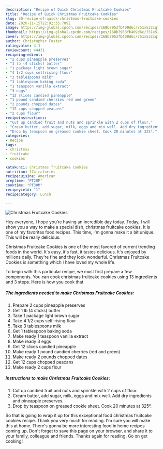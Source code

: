 ```yaml
---
description: "Recipe of Quick Christmas Fruitcake Cookies"
title: "Recipe of Quick Christmas Fruitcake Cookies"
slug: 80-recipe-of-quick-christmas-fruitcake-cookies
date: 2020-11-15T22:02:33.709Z
image: https://img-global.cpcdn.com/recipes/168b7953fb409d6c/751x532cq70/christmas-fruitcake-cookies-recipe-main-photo.jpg
thumbnail: https://img-global.cpcdn.com/recipes/168b7953fb409d6c/751x532cq70/christmas-fruitcake-cookies-recipe-main-photo.jpg
cover: https://img-global.cpcdn.com/recipes/168b7953fb409d6c/751x532cq70/christmas-fruitcake-cookies-recipe-main-photo.jpg
author: Christopher Foster
ratingvalue: 4.1
reviewcount: 44431
recipeingredient:
- "2 cups pineapple preserves"
- "1 lb (4 sticks) butter"
- "1 package light brown sugar"
- "4 1/2 cups selfrising flour"
- "3 tablespoons milk"
- "1 tablespoon baking soda"
- "1 teaspoon vanilla extract"
- "3 eggs"
- "12 slices candied pineapple"
- "1 pound candied cherries red and green"
- "2 pounds chopped dates"
- "12 cups chopped peacans"
- "2 cups flour"
recipeinstructions:
- "Cut up candied fruit and nuts and sprinkle with 2 cups of flour."
- "Cream butter, add sugar, milk, eggs and mix well. Add dry ingredients and pineapple preserves."
- "Drop by teaspoon on greased cookie sheet. Cook 20 minutes at 325°."
categories:
- Recipe
tags:
- christmas
- fruitcake
- cookies

katakunci: christmas fruitcake cookies 
nutrition: 174 calories
recipecuisine: American
preptime: "PT28M"
cooktime: "PT30M"
recipeyield: "1"
recipecategory: Lunch

---
```



![Christmas Fruitcake Cookies](https://img-global.cpcdn.com/recipes/168b7953fb409d6c/751x532cq70/christmas-fruitcake-cookies-recipe-main-photo.jpg)

Hey everyone, I hope you're having an incredible day today. Today, I will show you a way to make a special dish, christmas fruitcake cookies. It is one of my favorites food recipes. This time, I'm gonna make it a bit unique. This will be really delicious.



Christmas Fruitcake Cookies is one of the most favored of current trending foods in the world. It's easy, it's fast, it tastes delicious. It's enjoyed by millions daily. They're fine and they look wonderful. Christmas Fruitcake Cookies is something which I have loved my whole life.


To begin with this particular recipe, we must first prepare a few components. You can cook christmas fruitcake cookies using 13 ingredients and 3 steps. Here is how you cook that.

<!--inarticleads1-->

##### The ingredients needed to make Christmas Fruitcake Cookies:

1. Prepare 2 cups pineapple preserves
1. Get 1 lb (4 sticks) butter
1. Take 1 package light brown sugar
1. Take 4 1/2 cups self-rising flour
1. Take 3 tablespoons milk
1. Get 1 tablespoon baking soda
1. Make ready 1 teaspoon vanilla extract
1. Make ready 3 eggs
1. Get 12 slices candied pineapple
1. Make ready 1 pound candied cherries (red and green)
1. Make ready 2 pounds chopped dates
1. Get 12 cups chopped peacans
1. Make ready 2 cups flour




<!--inarticleads2-->

##### Instructions to make Christmas Fruitcake Cookies:

1. Cut up candied fruit and nuts and sprinkle with 2 cups of flour.
1. Cream butter, add sugar, milk, eggs and mix well. Add dry ingredients and pineapple preserves.
1. Drop by teaspoon on greased cookie sheet. Cook 20 minutes at 325°.




So that is going to wrap it up for this exceptional food christmas fruitcake cookies recipe. Thank you very much for reading. I'm sure you will make this at home. There's gonna be more interesting food in home recipes coming up. Don't forget to save this page on your browser, and share it to your family, colleague and friends. Thanks again for reading. Go on get cooking!
